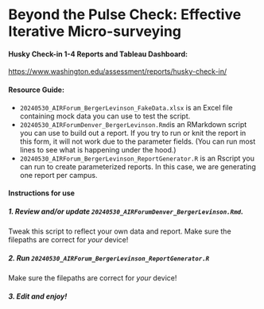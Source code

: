 **Beyond the Pulse Check: Effective Iterative Micro-surveying**
================
#### Husky Check-in 1-4 Reports and Tableau Dashboard:
https://www.washington.edu/assessment/reports/husky-check-in/

#### Resource Guide:
- `20240530_AIRForum_BergerLevinson_FakeData.xlsx` is an Excel file containing mock data you can use to test the script.
- `20240530_AIRForumDenver_BergerLevinson.Rmd`is an RMarkdown script you can use to build out a report. If you try to run or knit the report in this form, it will not work due to the parameter fields. (You can run most lines to see what is happening under the hood.)
- `20240530_AIRForum_BergerLevinson_ReportGenerator.R` is an Rscript you can run to create parameterized reports. In this case, we are generating one report per campus.

#### Instructions for use
##### 1. Review and/or update `20240530_AIRForumDenver_BergerLevinson.Rmd`. 
Tweak this script to reflect your own data and report. Make sure the filepaths are correct for *your* device!
##### 2. Run `20240530_AIRForum_BergerLevinson_ReportGenerator.R`
Make sure the filepaths are correct for *your* device!
##### 3. Edit and enjoy! 
